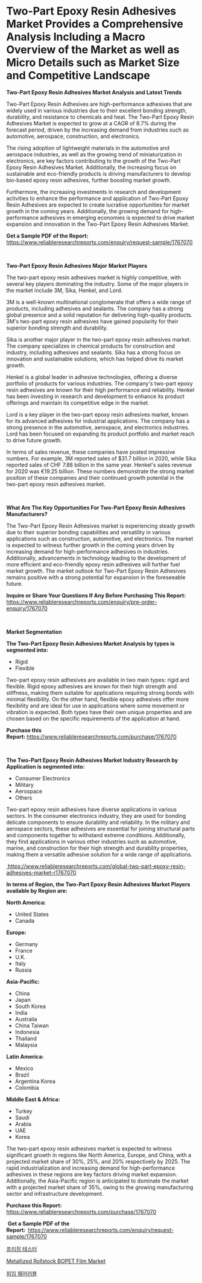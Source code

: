 <p><h1>Two-Part Epoxy Resin Adhesives Market Provides a Comprehensive Analysis Including a Macro Overview of the Market as well as Micro Details such as Market Size and Competitive Landscape</h1></p><p><strong>Two-Part Epoxy Resin Adhesives Market Analysis and Latest Trends</strong></p>
<p><p>Two-Part Epoxy Resin Adhesives are high-performance adhesives that are widely used in various industries due to their excellent bonding strength, durability, and resistance to chemicals and heat. The Two-Part Epoxy Resin Adhesives Market is expected to grow at a CAGR of 8.7% during the forecast period, driven by the increasing demand from industries such as automotive, aerospace, construction, and electronics.</p><p>The rising adoption of lightweight materials in the automotive and aerospace industries, as well as the growing trend of miniaturization in electronics, are key factors contributing to the growth of the Two-Part Epoxy Resin Adhesives Market. Additionally, the increasing focus on sustainable and eco-friendly products is driving manufacturers to develop bio-based epoxy resin adhesives, further boosting market growth.</p><p>Furthermore, the increasing investments in research and development activities to enhance the performance and application of Two-Part Epoxy Resin Adhesives are expected to create lucrative opportunities for market growth in the coming years. Additionally, the growing demand for high-performance adhesives in emerging economies is expected to drive market expansion and innovation in the Two-Part Epoxy Resin Adhesives Market.</p></p>
<p><strong>Get a Sample PDF of the Report:&nbsp;</strong> <a href="https://www.reliableresearchreports.com/enquiry/request-sample/1767070">https://www.reliableresearchreports.com/enquiry/request-sample/1767070</a></p>
<p>&nbsp;</p>
<p><strong>Two-Part Epoxy Resin Adhesives Major Market Players</strong></p>
<p><p>The two-part epoxy resin adhesives market is highly competitive, with several key players dominating the industry. Some of the major players in the market include 3M, Sika, Henkel, and Lord. </p><p>3M is a well-known multinational conglomerate that offers a wide range of products, including adhesives and sealants. The company has a strong global presence and a solid reputation for delivering high-quality products. 3M's two-part epoxy resin adhesives have gained popularity for their superior bonding strength and durability.</p><p>Sika is another major player in the two-part epoxy resin adhesives market. The company specializes in chemical products for construction and industry, including adhesives and sealants. Sika has a strong focus on innovation and sustainable solutions, which has helped drive its market growth.</p><p>Henkel is a global leader in adhesive technologies, offering a diverse portfolio of products for various industries. The company's two-part epoxy resin adhesives are known for their high performance and reliability. Henkel has been investing in research and development to enhance its product offerings and maintain its competitive edge in the market.</p><p>Lord is a key player in the two-part epoxy resin adhesives market, known for its advanced adhesives for industrial applications. The company has a strong presence in the automotive, aerospace, and electronics industries. Lord has been focused on expanding its product portfolio and market reach to drive future growth.</p><p>In terms of sales revenue, these companies have posted impressive numbers. For example, 3M reported sales of $31.7 billion in 2020, while Sika reported sales of CHF 7.88 billion in the same year. Henkel's sales revenue for 2020 was €19.25 billion. These numbers demonstrate the strong market position of these companies and their continued growth potential in the two-part epoxy resin adhesives market.</p></p>
<p>&nbsp;</p>
<p><strong>What Are The Key Opportunities For Two-Part Epoxy Resin Adhesives Manufacturers?</strong></p>
<p><p>The Two-Part Epoxy Resin Adhesives market is experiencing steady growth due to their superior bonding capabilities and versatility in various applications such as construction, automotive, and electronics. The market is expected to witness further growth in the coming years driven by increasing demand for high-performance adhesives in industries. Additionally, advancements in technology leading to the development of more efficient and eco-friendly epoxy resin adhesives will further fuel market growth. The market outlook for Two-Part Epoxy Resin Adhesives remains positive with a strong potential for expansion in the foreseeable future.</p></p>
<p><strong>Inquire or Share Your Questions If Any Before Purchasing This Report:</strong> <a href="https://www.reliableresearchreports.com/enquiry/pre-order-enquiry/1767070">https://www.reliableresearchreports.com/enquiry/pre-order-enquiry/1767070</a></p>
<p>&nbsp;</p>
<p><strong>Market Segmentation</strong></p>
<p><strong>The Two-Part Epoxy Resin Adhesives Market Analysis by types is segmented into:</strong></p>
<p><ul><li>Rigid</li><li>Flexible</li></ul></p>
<p><p>Two-part epoxy resin adhesives are available in two main types: rigid and flexible. Rigid epoxy adhesives are known for their high strength and stiffness, making them suitable for applications requiring strong bonds with minimal flexibility. On the other hand, flexible epoxy adhesives offer more flexibility and are ideal for use in applications where some movement or vibration is expected. Both types have their own unique properties and are chosen based on the specific requirements of the application at hand.</p></p>
<p><strong>Purchase this Report:&nbsp;</strong><a href="https://www.reliableresearchreports.com/purchase/1767070">https://www.reliableresearchreports.com/purchase/1767070</a></p>
<p>&nbsp;</p>
<p><strong>The Two-Part Epoxy Resin Adhesives Market Industry Research by Application is segmented into:</strong></p>
<p><ul><li>Consumer Electronics</li><li>Military</li><li>Aerospace</li><li>Others</li></ul></p>
<p><p>Two-part epoxy resin adhesives have diverse applications in various sectors. In the consumer electronics industry, they are used for bonding delicate components to ensure durability and reliability. In the military and aerospace sectors, these adhesives are essential for joining structural parts and components together to withstand extreme conditions. Additionally, they find applications in various other industries such as automotive, marine, and construction for their high strength and durability properties, making them a versatile adhesive solution for a wide range of applications.</p></p>
<p><a href="https://www.reliableresearchreports.com/global-two-part-epoxy-resin-adhesives-market-r1767070">&nbsp;https://www.reliableresearchreports.com/global-two-part-epoxy-resin-adhesives-market-r1767070</a></p>
<p><strong>In terms of Region, the Two-Part Epoxy Resin Adhesives Market Players available by Region are:</strong></p>
<p>
    <p> <strong> North America: </strong>
        <ul>
            <li>United States</li>
            <li>Canada</li>
        </ul>
        </p> 
    <p> <strong> Europe: </strong>
        <ul>
            <li>Germany</li>
            <li>France</li>
            <li>U.K.</li>
            <li>Italy</li>
            <li>Russia</li>
        </ul>
        </p> 
    <p> <strong> Asia-Pacific: </strong>
        <ul>
            <li>China</li>
            <li>Japan</li>
            <li>South Korea</li>
            <li>India</li>
            <li>Australia</li>
            <li>China Taiwan</li>
            <li>Indonesia</li>
            <li>Thailand</li>
            <li>Malaysia</li>
        </ul>
        </p> 
    <p> <strong> Latin America: </strong>
        <ul>
            <li>Mexico</li>
            <li>Brazil</li>
            <li>Argentina Korea</li>
            <li>Colombia</li>
        </ul>
        </p> 
    <p> <strong> Middle East & Africa: </strong>
        <ul>
            <li>Turkey</li>
            <li>Saudi</li>
            <li>Arabia</li>
            <li>UAE</li>
            <li>Korea</li>
        </ul>
    </p>
    </p>
<p><p>The two-part epoxy resin adhesives market is expected to witness significant growth in regions like North America, Europe, and China, with a projected market share of 30%, 25%, and 20% respectively by 2025. The rapid industrialization and increasing demand for high-performance adhesives in these regions are key factors driving market expansion. Additionally, the Asia-Pacific region is anticipated to dominate the market with a projected market share of 35%, owing to the growing manufacturing sector and infrastructure development.</p></p>
<p><strong>Purchase this Report: </strong><a href="https://www.reliableresearchreports.com/purchase/1767070">https://www.reliableresearchreports.com/purchase/1767070</a></p>
<p>&nbsp;<strong>Get a Sample PDF of the Report:&nbsp;&nbsp;</strong><a href="https://www.reliableresearchreports.com/enquiry/request-sample/1767070">https://www.reliableresearchreports.com/enquiry/request-sample/1767070</a></p>
<p><strong></strong></p>
<p><p><a href="https://github.com/vanessagrant665567/Market-Research-Report-List-1/blob/main/2209274142943.md">프리징 테스터</a></p><p><a href="https://github.com/fkhcgcyl33/Market-Research-Report-List-1/blob/main/metallized-rollstock-bopet-film-market.md">Metallized Rollstock BOPET Film Market</a></p><p><a href="https://medium.com/@danieldobroiu20221/%ED%83%88%EC%B6%9C%EC%9D%84-%ED%86%B5%ED%95%9C-%EC%B6%9C%EC%83%9D-%ED%86%B5%EC%A0%9C-%EC%9E%85%EA%B8%B0%EC%8B%9C%EC%9E%A5%EC%9D%98-%EC%8B%AC%EC%B8%B5-%EC%A1%B0%EC%82%AC-%EB%8F%99%ED%96%A5-%EC%8B%9C%EC%9E%A5-%EC%84%B8%EB%B6%84%ED%99%94-%EB%B0%8F-%EA%B2%BD%EC%9F%81-%EB%B6%84%EC%84%9D-11390120ed77">피임 웨어러블</a></p></p>